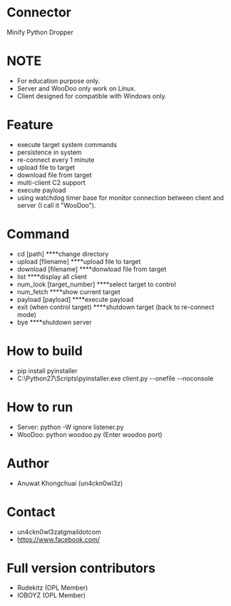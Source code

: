 # Connector
Minify Python Dropper

# NOTE
- For education purpose only.
- Server and WooDoo only work on Linux.
- Client designed for compatible with Windows only.

# Feature
- execute target system commands
- persistence in system
- re-connect every 1 minute
- upload file to target
- download file from target
- multi-client C2 support
- execute payload
- using watchdog timer base for monitor connection between client and server (I call it "WooDoo").

# Command
- cd [path] ****change directory
- upload [filename] ****upload file to target
- download [filename] ****donwload file from target
- list ****display all client
- num_look [target_number] ****select target to control
- num_fetch ****show current target
- payload [payload] ****execute payload
- exit (when control target) ****shutdown target (back to re-connect mode)
- bye ****shutdown server

# How to build

- pip install pyinstaller
- C:\Python27\Scripts\pyinstaller.exe client.py --onefile --noconsole

# How to run
- Server: python -W ignore listener.py
- WooDoo: python woodoo.py (Enter woodoo port)

# Author
- Anuwat Khongchuai (un4ckn0wl3z)

# Contact
- un4ckn0wl3zatgmaildotcom
- https://www.facebook.com/

# Full version contributors 
- Rudekitz (OPL Member)
- IOBOYZ (OPL Member)

